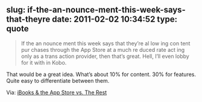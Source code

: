slug: if-the-an-nounce-ment-this-week-says-that-theyre
date: 2011-02-02 10:34:52
type: quote
---

> If the an nounce ment this week says that they’re al low ing con tent pur chas­es through the App Store at a much re duced rate act ing only as a trans ac­tion provider, then that’s great. Hell, I’ll even lobby for it with in Kobo.

That would be a great idea. What’s about 10% for content. 30% for features. Quite easy to differentiate between them.

 Via: [iBooks & the App Store vs. The Rest](http://quatermain.tumblr.com/post/3055019127/ibooks-the-app-store-vs-the-rest)
